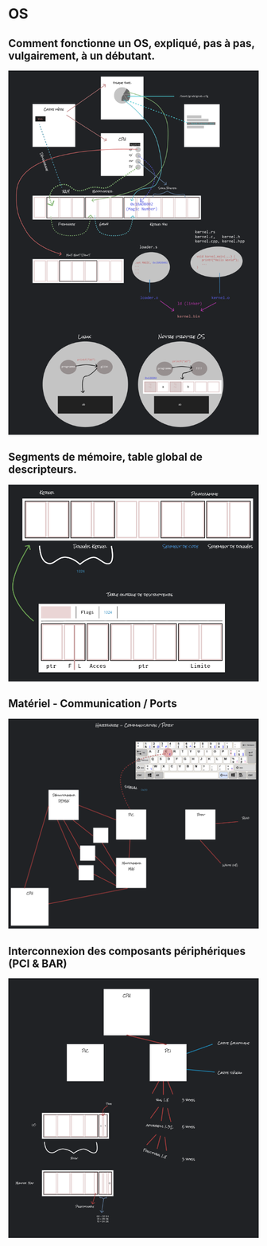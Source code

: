 # OS

## Comment fonctionne un OS, expliqué, pas à pas, vulgairement, à un débutant.

![docs/screenshot-01.png](docs/screenshot-01.png)

## Segments de mémoire, table global de descripteurs.

![docs/screenshot-02.png](docs/screenshot-02.png)

## Matériel - Communication / Ports

![docs/screenshot-03.png](docs/screenshot-03.png)

## Interconnexion des composants périphériques (PCI & BAR)

![docs/screenshot-04.png](docs/screenshot-04.png)
